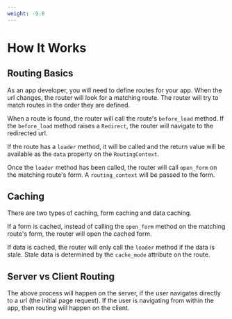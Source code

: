 ```yaml
---
weight: -9.8
---
```

# How It Works


## Routing Basics 

As an app developer, you will need to define routes for your app.
When the url changes, the router will look for a matching route.
The router will try to match routes in the order they are defined.

When a route is found, the router will call the route's `before_load` method.
If the `before_load` method raises a `Redirect`, the router will navigate to the redirected url.

If the route has a `loader` method, it will be called and the return value will be available as the `data` property on the `RoutingContext`.

Once the `loader` method has been called, the router will call `open_form` on the matching route's form. A `routing_context` will be passed to the form.


## Caching

There are two types of caching, form caching and data caching.

If a form is cached, instead of calling the `open_form` method on the matching route's form, the router will open the cached form.

If data is cached, the router will only call the `loader` method if the data is stale. Stale data is determined by the `cache_mode` attribute on the route.


## Server vs Client Routing

The above process will happen on the server, if the user navigates directly to a url (the initial page request). If the user is navigating from within the app, then routing will happen on the client.

